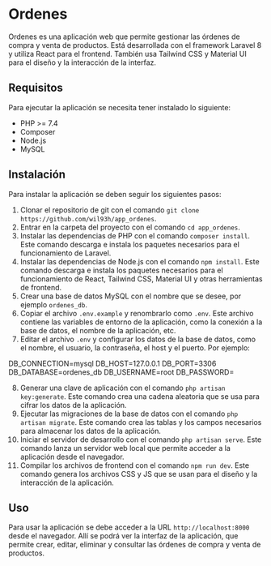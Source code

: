 # Ordenes
Ordenes es una aplicación web que permite gestionar las órdenes de compra y venta de productos. Está desarrollada con el framework Laravel 8 y utiliza React para el frontend. También usa Tailwind CSS y Material UI para el diseño y la interacción de la interfaz.

## Requisitos
Para ejecutar la aplicación se necesita tener instalado lo siguiente:

- PHP >= 7.4
- Composer
- Node.js
- MySQL

## Instalación
Para instalar la aplicación se deben seguir los siguientes pasos:

1. Clonar el repositorio de git con el comando `git clone https://github.com/wil93h/app_ordenes`.
2. Entrar en la carpeta del proyecto con el comando `cd app_ordenes`.
3. Instalar las dependencias de PHP con el comando `composer install`. Este comando descarga e instala los paquetes necesarios para el funcionamiento de Laravel.
4. Instalar las dependencias de Node.js con el comando `npm install`. Este comando descarga e instala los paquetes necesarios para el funcionamiento de React, Tailwind CSS, Material UI y otras herramientas de frontend.
5. Crear una base de datos MySQL con el nombre que se desee, por ejemplo `ordenes_db`.
6. Copiar el archivo `.env.example` y renombrarlo como `.env`. Este archivo contiene las variables de entorno de la aplicación, como la conexión a la base de datos, el nombre de la aplicación, etc.
7. Editar el archivo `.env` y configurar los datos de la base de datos, como el nombre, el usuario, la contraseña, el host y el puerto. Por ejemplo:


DB_CONNECTION=mysql DB_HOST=127.0.0.1 DB_PORT=3306 DB_DATABASE=ordenes_db DB_USERNAME=root DB_PASSWORD=


8. Generar una clave de aplicación con el comando `php artisan key:generate`. Este comando crea una cadena aleatoria que se usa para cifrar los datos de la aplicación.
9. Ejecutar las migraciones de la base de datos con el comando `php artisan migrate`. Este comando crea las tablas y los campos necesarios para almacenar los datos de la aplicación.
10. Iniciar el servidor de desarrollo con el comando `php artisan serve`. Este comando lanza un servidor web local que permite acceder a la aplicación desde el navegador.
11. Compilar los archivos de frontend con el comando `npm run dev`. Este comando genera los archivos CSS y JS que se usan para el diseño y la interacción de la aplicación.

## Uso
Para usar la aplicación se debe acceder a la URL `http://localhost:8000` desde el navegador. Allí se podrá ver la interfaz de la aplicación, que permite crear, editar, eliminar y consultar las órdenes de compra y venta de productos.